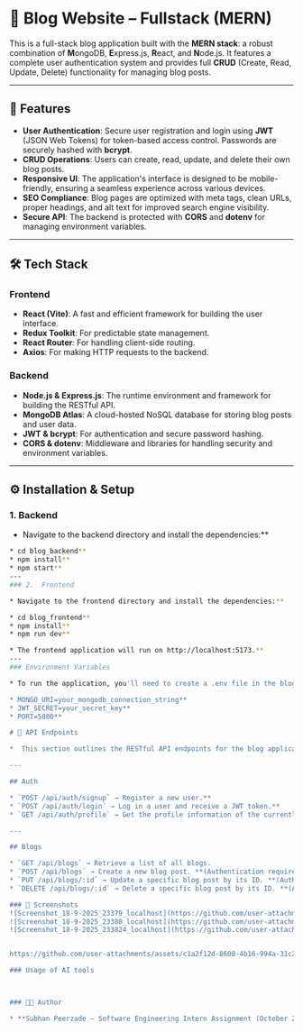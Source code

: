 # 📖 Blog Website – Fullstack (MERN)

This is a full-stack blog application built with the **MERN stack**: a robust combination of **M**ongoDB, **E**xpress.js, **R**eact, and **N**ode.js. It features a complete user authentication system and provides full **CRUD** (Create, Read, Update, Delete) functionality for managing blog posts.

---

## 🚀 Features

* **User Authentication**: Secure user registration and login using **JWT** (JSON Web Tokens) for token-based access control. Passwords are securely hashed with **bcrypt**.
* **CRUD Operations**: Users can create, read, update, and delete their own blog posts.
* **Responsive UI**: The application's interface is designed to be mobile-friendly, ensuring a seamless experience across various devices.
* **SEO Compliance**: Blog pages are optimized with meta tags, clean URLs, proper headings, and alt text for improved search engine visibility.
* **Secure API**: The backend is protected with **CORS** and **dotenv** for managing environment variables.

---

## 🛠 Tech Stack

### Frontend
* **React (Vite)**: A fast and efficient framework for building the user interface.
* **Redux Toolkit**: For predictable state management.
* **React Router**: For handling client-side routing.
* **Axios**: For making HTTP requests to the backend.

### Backend
* **Node.js & Express.js**: The runtime environment and framework for building the RESTful API.
* **MongoDB Atlas**: A cloud-hosted NoSQL database for storing blog posts and user data.
* **JWT & bcrypt**: For authentication and secure password hashing.
* **CORS & dotenv**: Middleware and libraries for handling security and environment variables.

---


## ⚙️ Installation & Setup

### 1. Backend

* Navigate to the backend directory and install the dependencies:**

```bash
* cd blog_backend**
* npm install**
* npm start**
---
### 2.  Frontend

* Navigate to the frontend directory and install the dependencies:**

* cd blog_frontend**
* npm install**
* npm run dev**

* The frontend application will run on http://localhost:5173.**
---
### Environment Variables

* To run the application, you'll need to create a .env file in the blog_backend directory with the following variables:**

* MONGO_URI=your_mongodb_connection_string**
* JWT_SECRET=your_secret_key**
* PORT=5000**

# 📌 API Endpoints

*  This section outlines the RESTful API endpoints for the blog application, detailing their function and required authentication status.**

---

## Auth

* `POST /api/auth/signup` → Register a new user.**
* `POST /api/auth/login` → Log in a user and receive a JWT token.**
* `GET /api/auth/profile` → Get the profile information of the currently logged-in user.**

---

## Blogs

* `GET /api/blogs` → Retrieve a list of all blogs.
* `POST /api/blogs` → Create a new blog post. **(Authentication required)**
* `PUT /api/blogs/:id` → Update a specific blog post by its ID. **(Authentication required)**
* `DELETE /api/blogs/:id` → Delete a specific blog post by its ID. **(Authentication required)**

### 📸 Screenshots
![Screenshot_18-9-2025_23379_localhost](https://github.com/user-attachments/assets/45291709-06ec-475b-a235-71fba65d1814)
![Screenshot_18-9-2025_23380_localhost](https://github.com/user-attachments/assets/9d214adc-437b-4a78-9389-dc464807ca25)
![Screenshot_18-9-2025_233824_localhost](https://github.com/user-attachments/assets/0104133e-e054-49bd-9101-d87a08d414f1)


https://github.com/user-attachments/assets/c1a2f12d-8608-4b16-994a-31c2efdef1a4

### Usage of AI tools 



### 👨‍💻 Author

* **Subhan Peerzade – Software Engineering Intern Assignment (October 2025)
